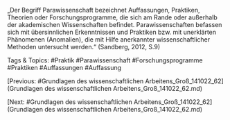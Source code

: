 „Der Begriff Parawissenschaft bezeichnet Auffassungen, Praktiken, Theorien oder 
Forschungsprogramme, die sich am Rande oder außerhalb der akademischen Wissenschaften 
befindet. Parawissenschaften befassen sich mit übersinnlichen Erkenntnissen und Praktiken bzw. 
mit unerklärten Phänomenen (Anomalien), die mit Hilfe anerkannter wissenschaftlicher 
Methoden untersucht werden.“ (Sandberg, 2012, S.9)

   Tags & Topics:
   #Praktik
   #Parawissenschaft
   #Forschungsprogramme
   #Praktiken
   #Auffassungen
   #Auffassung

[Previous: #Grundlagen des wissenschaftlichen Arbeitens_Groß_141022_62](Grundlagen des wissenschaftlichen Arbeitens_Groß_141022_62.md)

[Next: #Grundlagen des wissenschaftlichen Arbeitens_Groß_141022_62](Grundlagen des wissenschaftlichen Arbeitens_Groß_141022_62.md)